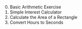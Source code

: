 0. Basic Arithmetic Exercise
1. Simple Interest Calculator
2. Calculate the Area of a Rectangle
3. Convert Hours to Seconds
